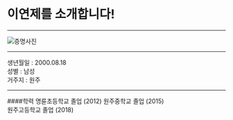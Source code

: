 # 이연제를 소개합니다!
---
![증명사진](이연제.png)

---
생년월일 : 2000.08.18   
성별 : 남성   
거주지 : 원주

---
####학력
명륜초등학교 졸업 (2012)
원주중학교 졸업 (2015)   
원주고등학교 졸업 (2018)   
